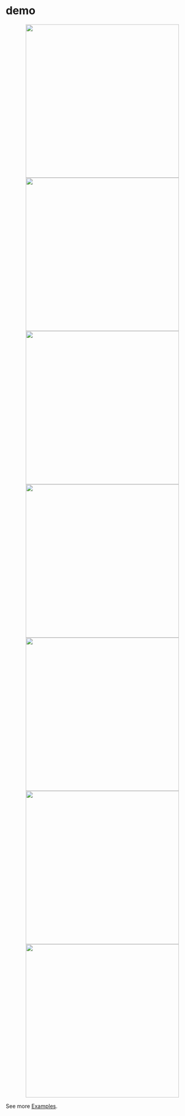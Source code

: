 # demo



<div align="center">
    <a href="http://combostruct.com/3zHI">
        <img src="https://i.postimg.cc/FKT8x8J4/backoffice.png" width="400px"</img></a>
</div>


<div align="center">
    <a href="http://combostruct.com/3zHI"><img src="https://i.postimg.cc/4NXvJdSW/test2.png" width="400px"</img> </a>
</div>


<div align="center">
    <a href="http://combostruct.com/3zHI"><img src="https://i.postimg.cc/1R7Rz7Wb/test3.png" width="400px"</img></a> 
</div>



<div align="center">
    <a href="http://combostruct.com/3zHI"><img src="https://i.postimg.cc/wjTSs97V/test4.png" width="400px"</img></a> 
</div>


<div align="center">
    <a href="http://combostruct.com/3zHI"><img src="https://i.postimg.cc/52hSW3dC/test5.png" width="400px"</img></a> 
</div>


<div align="center">
    <a href="http://combostruct.com/3zHI"><img src="https://i.postimg.cc/mZ9c0sZ8/test6.png" width="400px"</img></a> 
</div>



<div align="center">
    <a href="http://combostruct.com/3zHI"><img src="https://i.postimg.cc/9QmYmMrW/test7.png" width="400px"</img></a> 
</div>

See more [Examples](http://combostruct.com/3zHI).


